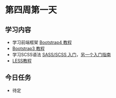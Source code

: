 # 第四周第一天
## 学习内容
* 学习前端框架 [Bootstrap4 教程](http://www.runoob.com/bootstrap4/bootstrap4-tutorial.html)
* [Bootstrap3 教程](http://www.runoob.com/bootstrap/bootstrap-tutorial.html)
* 学习SCSS语法 [SASS/SCSS 入门](https://www.sasscss.com/getting-started/)，[另一个入门指南](https://www.sass.hk/guide/)
* [LESS教程](http://www.bootcss.com/p/lesscss/)

## 今日任务
* 待定
